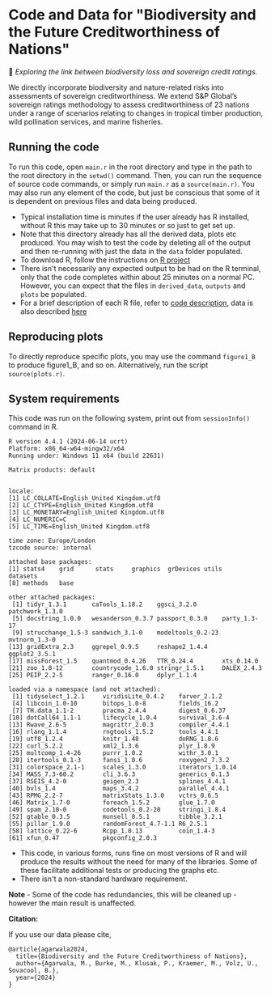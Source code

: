 # Code and Data for "Biodiversity and the Future Creditworthiness of Nations"

🌿 *Exploring the link between biodiversity loss and sovereign credit ratings.*

We directly incorporate biodiversity and nature-related risks into assessments of sovereign creditworthiness. We extend S&P Global’s sovereign ratings methodology to assess creditworthiness of 23 nations under a range of scenarios relating to changes in tropical timber production, wild pollination services, and marine fisheries.

## Running the code

To run this code, open `main.r` in the root directory and type in the path to the root directory in the `setwd()` command. Then, you can run the sequence of source code commands, or simply run `main.r` as a `source(main.r)`. You may also run any element of the code, but just be conscious that some of it is dependent on previous files and data being produced. 

- Typical installation time is minutes if the user already has R installed, without R this may take up to 30 minutes or so just to get set up.
- Note that this directory already has all the derived data, plots etc produced. You may wish to test the code by deleting all of the output and then re-running with just the data in the `data` folder populated.
- To download R, follow the instructions on [R project]([https://www.r-project.org/])
- There isn't necessarily any expected output to be had on the R terminal, only that the code completes within about 25 minutes on a normal PC. However, you can expect that the files in `derived_data`, `outputs` and `plots` be populated.
- For a brief description of each R file, refer to [code description](src/code_description.md), data is also described [here](data/data_description.md)

## Reproducing plots

To directly reproduce specific plots, you may use the command `figure1_B` to produce figure1_B, and so on. Alternatively, run the script `source(plots.r)`.

## System requirements

This code was run on the following system, print out from `sessionInfo()` command in R.

```
R version 4.4.1 (2024-06-14 ucrt)
Platform: x86_64-w64-mingw32/x64
Running under: Windows 11 x64 (build 22631)

Matrix products: default


locale:
[1] LC_COLLATE=English_United Kingdom.utf8 
[2] LC_CTYPE=English_United Kingdom.utf8   
[3] LC_MONETARY=English_United Kingdom.utf8
[4] LC_NUMERIC=C                           
[5] LC_TIME=English_United Kingdom.utf8    

time zone: Europe/London
tzcode source: internal

attached base packages:
[1] stats4    grid      stats     graphics  grDevices utils     datasets 
[8] methods   base     

other attached packages:
 [1] tidyr_1.3.1       caTools_1.18.2    ggsci_3.2.0       patchwork_1.3.0  
 [5] docstring_1.0.0   wesanderson_0.3.7 passport_0.3.0    party_1.3-17     
 [9] strucchange_1.5-3 sandwich_3.1-0    modeltools_0.2-23 mvtnorm_1.3-0    
[13] gridExtra_2.3     ggrepel_0.9.5     reshape2_1.4.4    ggplot2_3.5.1    
[17] missForest_1.5    quantmod_0.4.26   TTR_0.24.4        xts_0.14.0       
[21] zoo_1.8-12        countrycode_1.6.0 stringr_1.5.1     DALEX_2.4.3      
[25] PEIP_2.2-5        ranger_0.16.0     dplyr_1.1.4      

loaded via a namespace (and not attached):
 [1] tidyselect_1.2.1     viridisLite_0.4.2    farver_2.1.2        
 [4] libcoin_1.0-10       bitops_1.0-8         fields_16.2         
 [7] TH.data_1.1-2        pracma_2.4.4         digest_0.6.37       
[10] dotCall64_1.1-1      lifecycle_1.0.4      survival_3.6-4      
[13] Rwave_2.6-5          magrittr_2.0.3       compiler_4.4.1      
[16] rlang_1.1.4          rngtools_1.5.2       tools_4.4.1         
[19] utf8_1.2.4           knitr_1.48           doRNG_1.8.6         
[22] curl_5.2.2           xml2_1.3.6           plyr_1.8.9          
[25] multcomp_1.4-26      purrr_1.0.2          withr_3.0.1         
[28] itertools_0.1-3      fansi_1.0.6          roxygen2_7.3.2      
[31] colorspace_2.1-1     scales_1.3.0         iterators_1.0.14    
[34] MASS_7.3-60.2        cli_3.6.3            generics_0.1.3      
[37] RSEIS_4.2-0          geigen_2.3           splines_4.4.1       
[40] bvls_1.4             maps_3.4.2           parallel_4.4.1      
[43] RPMG_2.2-7           matrixStats_1.3.0    vctrs_0.6.5         
[46] Matrix_1.7-0         foreach_1.5.2        glue_1.7.0          
[49] spam_2.10-0          codetools_0.2-20     stringi_1.8.4       
[52] gtable_0.3.5         munsell_0.5.1        tibble_3.2.1        
[55] pillar_1.9.0         randomForest_4.7-1.1 R6_2.5.1            
[58] lattice_0.22-6       Rcpp_1.0.13          coin_1.4-3          
[61] xfun_0.47            pkgconfig_2.0.3 
```
- This code, in various forms, runs fine on most versions of R and will produce the results without the need for many of the libraries. Some of these facilitate additional tests or producing the graphs etc. 
- There isn't a non-standard hardware requirement.

**Note** - Some of the code has redundancies, this will be cleaned up - however the main result is unaffected.

**Citation:**

If you use our data please cite,
```
@article{agarwala2024,
  title={Biodiversity and the Future Creditworthiness of Nations},
  author={Agarwala, M., Burke, M., Klusak, P., Kraemer, M., Volz, U., Sovacool, B.},
  year={2024}
}
```